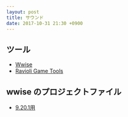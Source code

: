 ```yaml
---
layout: post
title: サウンド
date: 2017-10-31 21:30 +0900
---
```

## ツール
+ [Wwise](https://www.audiokinetic.com/ja/products/wwise/)
+ [Ravioli Game Tools](http://www.scampers.org/steve/sms/other.htm)

## wwise のプロジェクトファイル
+ [9.20.1用](https://koreanrandom.com/forum/topic/41341-wwise-project-for-9201/)
